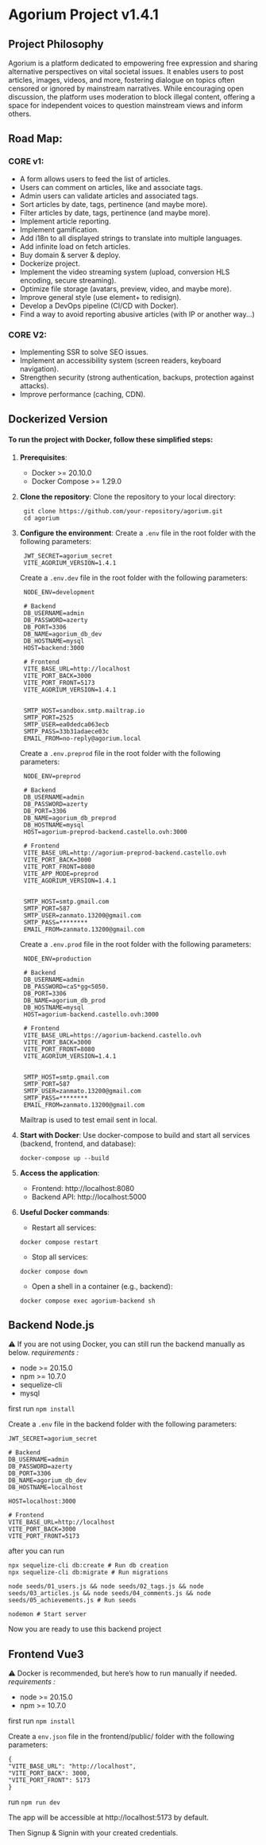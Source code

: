 # Agorium Project v1.4.1

## Project Philosophy
Agorium is a platform dedicated to empowering free expression and sharing alternative perspectives on vital societal issues. It enables users to post articles, images, videos, and more, fostering dialogue on topics often censored or ignored by mainstream narratives. While encouraging open discussion, the platform uses moderation to block illegal content, offering a space for independent voices to question mainstream views and inform others.

## Road Map:
### CORE v1:
- A form allows users to feed the list of articles.
- Users can comment on articles, like and associate tags.
- Admin users can validate articles and associated tags.
- Sort articles by date, tags, pertinence (and maybe more).
- Filter articles by date, tags, pertinence (and maybe more).
- Implement article reporting.
- Implement gamification.
- Add i18n to all displayed strings to translate into multiple languages.
- Add infinite load on fetch articles.
- Buy domain & server & deploy.
- Dockerize project.
- Implement the video streaming system (upload, conversion HLS encoding, secure streaming).
- Optimize file storage (avatars, preview, video, and maybe more).
- Improve general style (use element+ to redisign).
- Develop a DevOps pipeline (CI/CD with Docker).
- Find a way to avoid reporting abusive articles (with IP or another way...)


### CORE V2:
- Implementing SSR to solve SEO issues.
- Implement an accessibility system (screen readers, keyboard navigation).
- Strengthen security (strong authentication, backups, protection against attacks).
- Improve performance (caching, CDN).

## Dockerized Version

#### To run the project with Docker, follow these simplified steps:

1. **Prerequisites**:
   - Docker >= 20.10.0
   - Docker Compose >= 1.29.0

2. **Clone the repository**:
   Clone the repository to your local directory:
   ```shell
    git clone https://github.com/your-repository/agorium.git
    cd agorium
   ```

3. **Configure the environment**:
   Create a `.env` file in the root folder with the following parameters:
   ```env
    JWT_SECRET=agorium_secret
    VITE_AGORIUM_VERSION=1.4.1
    ```

    Create a `.env.dev` file in the root folder with the following parameters:
   ```env
    NODE_ENV=development

    # Backend
    DB_USERNAME=admin
    DB_PASSWORD=azerty
    DB_PORT=3306
    DB_NAME=agorium_db_dev
    DB_HOSTNAME=mysql
    HOST=backend:3000

    # Frontend
    VITE_BASE_URL=http://localhost
    VITE_PORT_BACK=3000
    VITE_PORT_FRONT=5173
    VITE_AGORIUM_VERSION=1.4.1


    SMTP_HOST=sandbox.smtp.mailtrap.io
    SMTP_PORT=2525
    SMTP_USER=ea0dedca063ecb
    SMTP_PASS=33b31adaece03c
    EMAIL_FROM=no-reply@agorium.local
    ```

    Create a `.env.preprod` file in the root folder with the following parameters:
   ```env
    NODE_ENV=preprod

    # Backend
    DB_USERNAME=admin
    DB_PASSWORD=azerty
    DB_PORT=3306
    DB_NAME=agorium_db_preprod
    DB_HOSTNAME=mysql
    HOST=agorium-preprod-backend.castello.ovh:3000

    # Frontend
    VITE_BASE_URL=http://agorium-preprod-backend.castello.ovh
    VITE_PORT_BACK=3000
    VITE_PORT_FRONT=8080
    VITE_APP_MODE=preprod
    VITE_AGORIUM_VERSION=1.4.1


    SMTP_HOST=smtp.gmail.com
    SMTP_PORT=587
    SMTP_USER=zanmato.13200@gmail.com
    SMTP_PASS=********
    EMAIL_FROM=zanmato.13200@gmail.com
    ```

    Create a `.env.prod` file in the root folder with the following parameters:
   ```env
    NODE_ENV=production

    # Backend
    DB_USERNAME=admin
    DB_PASSWORD=caS*gg<5050.
    DB_PORT=3306
    DB_NAME=agorium_db_prod
    DB_HOSTNAME=mysql
    HOST=agorium-backend.castello.ovh:3000

    # Frontend
    VITE_BASE_URL=https://agorium-backend.castello.ovh
    VITE_PORT_BACK=3000
    VITE_PORT_FRONT=8080
    VITE_AGORIUM_VERSION=1.4.1


    SMTP_HOST=smtp.gmail.com
    SMTP_PORT=587
    SMTP_USER=zanmato.13200@gmail.com
    SMTP_PASS=********
    EMAIL_FROM=zanmato.13200@gmail.com
    ```

    Mailtrap is used to test email sent in local.

4. **Start with Docker**: 
    Use docker-compose to build and start all services (backend, frontend, and database):
    ```shell
    docker-compose up --build
    ```
5. **Access the application**:
    - Frontend: http://localhost:8080
    - Backend API: http://localhost:5000

6. **Useful Docker commands**:
    - Restart all services:
    ```shell
    docker compose restart
    ```
    - Stop all services:
    ```shell
    docker compose down
    ```
    - Open a shell in a container (e.g., backend):
    ```shell
    docker compose exec agorium-backend sh
    ```

## Backend Node.js
⚠️ If you are not using Docker, you can still run the backend manually as below.
*requirements :*
- node >= 20.15.0
- npm >= 10.7.0
- sequelize-cli
- mysql

first run `npm install`

Create a `.env` file in the backend folder with the following parameters:

```env
JWT_SECRET=agorium_secret

# Backend
DB_USERNAME=admin
DB_PASSWORD=azerty
DB_PORT=3306
DB_NAME=agorium_db_dev
DB_HOSTNAME=localhost

HOST=localhost:3000

# Frontend
VITE_BASE_URL=http://localhost
VITE_PORT_BACK=3000
VITE_PORT_FRONT=5173
```

after you can run
```shell
npx sequelize-cli db:create # Run db creation
npx sequelize-cli db:migrate # Run migrations

node seeds/01_users.js && node seeds/02_tags.js && node seeds/03_articles.js && node seeds/04_comments.js && node seeds/05_achievements.js # Run seeds

nodemon # Start server
```
Now you are ready to use this backend project

## Frontend Vue3
⚠️ Docker is recommended, but here’s how to run manually if needed.
*requirements :*
- node >= 20.15.0
- npm >= 10.7.0

first run `npm install`

Create a `env.json` file in the frontend/public/ folder with the following parameters:
```env
{
"VITE_BASE_URL": "http://localhost",
"VITE_PORT_BACK": 3000,
"VITE_PORT_FRONT": 5173
}
```

run `npm run dev`

The app will be accessible at http://localhost:5173 by default.

Then Signup & Signin with your created credentials.
